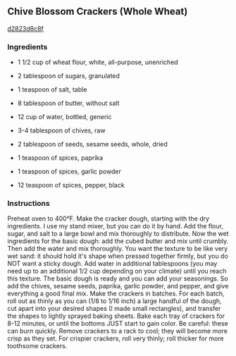 ## Chive Blossom Crackers (Whole Wheat)

[d2823d8c8f](http://www.food.com/recipe/chive-blossom-crackers-whole-wheat-516269)

### Ingredients

 - 1 1/2 cup of wheat flour, white, all-purpose, unenriched

 - 2 tablespoon of sugars, granulated

 - 1 teaspoon of salt, table

 - 8 tablespoon of butter, without salt

 - 12 cup of water, bottled, generic

 - 3-4 tablespoon of chives, raw

 - 2 tablespoon of seeds, sesame seeds, whole, dried

 - 1 teaspoon of spices, paprika

 - 1 teaspoon of spices, garlic powder

 - 12 teaspoon of spices, pepper, black

### Instructions

Preheat oven to 400&deg;F. Make the cracker dough, starting with the dry ingredients. I use my stand mixer, but you can do it by hand. Add the flour, sugar, and salt to a large bowl and mix thoroughly to distribute. Now the wet ingredients for the basic dough: add the cubed butter and mix until crumbly. Then add the water and mix thoroughly. You want the texture to be like very wet sand: it should hold it's shape when pressed together firmly, but you do NOT want a sticky dough. Add water in additional tablespoons (you may need up to an additional 1/2 cup depending on your climate) until you reach this texture. The basic dough is ready and you can add your seasonings. So add the chives, sesame seeds, paprika, garlic powder, and pepper, and give everything a good final mix. Make the crackers in batches. For each batch, roll out as thinly as you can (1/8 to 1/16 inch) a large handful of the dough, cut apart into your desired shapes (I made small rectangles), and transfer the shapes to lightly sprayed baking sheets. Bake each tray of crackers for 8-12 minutes, or until the bottoms JUST start to gain color. Be careful: these can burn quickly. Remove crackers to a rack to cool; they will become more crisp as they set. For crispier crackers, roll very thinly; roll thicker for more toothsome crackers.